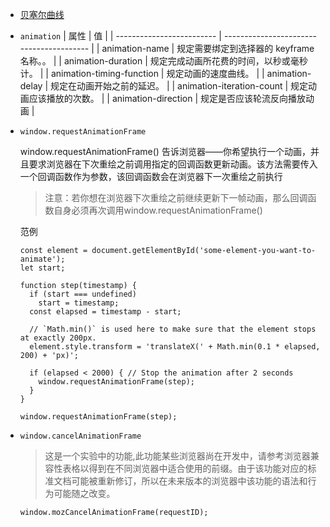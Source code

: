 * [贝塞尔曲线](https://cubic-bezier.com/#.17,.67,.83,.67)

* `animation`
  | 属性                      | 值                                       |
  | ------------------------- | ---------------------------------------- |
  | animation-name            | 规定需要绑定到选择器的 keyframe 名称。。 |
  | animation-duration        | 规定完成动画所花费的时间，以秒或毫秒计。 |
  | animation-timing-function | 规定动画的速度曲线。                     |
  | animation-delay           | 规定在动画开始之前的延迟。               |
  | animation-iteration-count | 规定动画应该播放的次数。                 |
  | animation-direction       | 规定是否应该轮流反向播放动画             |

* `window.requestAnimationFrame`

  window.requestAnimationFrame() 告诉浏览器——你希望执行一个动画，并且要求浏览器在下次重绘之前调用指定的回调函数更新动画。该方法需要传入一个回调函数作为参数，该回调函数会在浏览器下一次重绘之前执行
  >注意：若你想在浏览器下次重绘之前继续更新下一帧动画，那么回调函数自身必须再次调用window.requestAnimationFrame()

  范例

  ```
  const element = document.getElementById('some-element-you-want-to-animate'); 
  let start;

  function step(timestamp) {
    if (start === undefined)
      start = timestamp;
    const elapsed = timestamp - start;

    // `Math.min()` is used here to make sure that the element stops at exactly 200px.
    element.style.transform = 'translateX(' + Math.min(0.1 * elapsed, 200) + 'px)';

    if (elapsed < 2000) { // Stop the animation after 2 seconds
      window.requestAnimationFrame(step);
    }
  }

  window.requestAnimationFrame(step);
  ```

* `window.cancelAnimationFrame`
  > 这是一个实验中的功能,此功能某些浏览器尚在开发中，请参考浏览器兼容性表格以得到在不同浏览器中适合使用的前缀。由于该功能对应的标准文档可能被重新修订，所以在未来版本的浏览器中该功能的语法和行为可能随之改变。
  
  `window.mozCancelAnimationFrame(requestID);   `